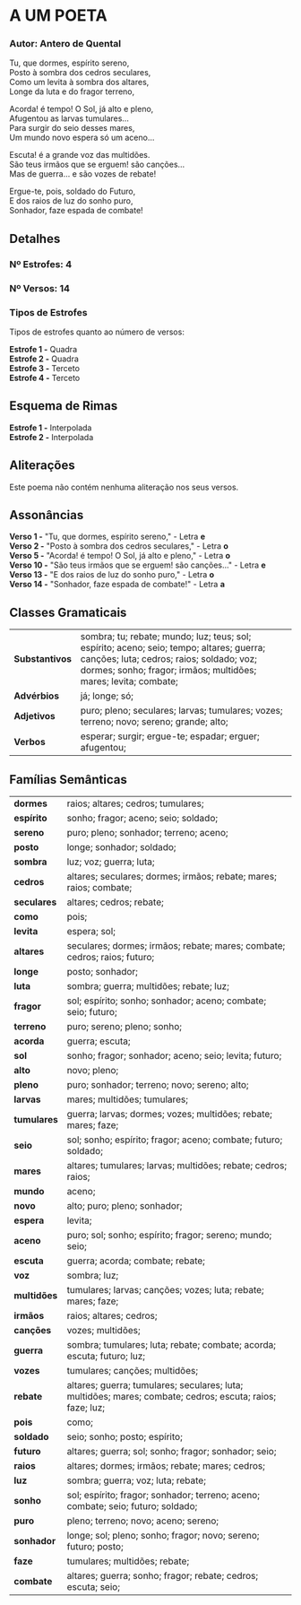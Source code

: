 # A UM POETA
### Autor: Antero de Quental
Tu, que dormes, espírito sereno,  
Posto à sombra dos cedros seculares,  
Como um levita à sombra dos altares,  
Longe da luta e do fragor terreno,  


Acorda! é tempo! O Sol, já alto e pleno,  
Afugentou as larvas tumulares…  
Para surgir do seio desses mares,  
Um mundo novo espera só um aceno…  


Escuta! é a grande voz das multidões.  
São teus irmãos que se erguem! são canções…  
Mas de guerra… e são vozes de rebate!  


Ergue-te, pois, soldado do Futuro,  
E dos raios de luz do sonho puro,  
Sonhador, faze espada de combate!  



## Detalhes
### Nº Estrofes: 4
### Nº Versos: 14
### Tipos de Estrofes
Tipos de estrofes quanto ao número de versos:

**Estrofe 1 -** Quadra  
**Estrofe 2 -** Quadra  
**Estrofe 3 -** Terceto  
**Estrofe 4 -** Terceto  
## Esquema de Rimas  
**Estrofe 1 -** Interpolada  
**Estrofe 2 -** Interpolada  
## Aliterações
Este poema não contém nenhuma aliteração nos seus versos.
## Assonâncias
**Verso 1 -** "Tu, que dormes, espírito sereno," - Letra **e**  
**Verso 2 -** "Posto à sombra dos cedros seculares," - Letra **o**  
**Verso 5 -** "Acorda! é tempo! O Sol, já alto e pleno," - Letra **o**  
**Verso 10 -** "São teus irmãos que se erguem! são canções…" - Letra **e**  
**Verso 13 -** "E dos raios de luz do sonho puro," - Letra **o**  
**Verso 14 -** "Sonhador, faze espada de combate!" - Letra **a**  
## Classes Gramaticais

|   |   |
|---|---|
| **Substantivos** | sombra; tu; rebate; mundo; luz; teus; sol; espírito; aceno; seio; tempo; altares; guerra; canções; luta; cedros; raios; soldado; voz; dormes; sonho; fragor; irmãos; multidões; mares; levita; combate; |
| **Advérbios**    | já; longe; só; |
| **Adjetivos**    | puro; pleno; seculares; larvas; tumulares; vozes; terreno; novo; sereno; grande; alto; |
| **Verbos**       | esperar; surgir; ergue-te; espadar; erguer; afugentou; |
## Famílias Semânticas

|   |   |
|---|---|
| **dormes**    | raios; altares; cedros; tumulares; |
| **espírito**    | sonho; fragor; aceno; seio; soldado; |
| **sereno**    | puro; pleno; sonhador; terreno; aceno; |
| **posto**    | longe; sonhador; soldado; |
| **sombra**    | luz; voz; guerra; luta; |
| **cedros**    | altares; seculares; dormes; irmãos; rebate; mares; raios; combate; |
| **seculares**    | altares; cedros; rebate; |
| **como**    | pois; |
| **levita**    | espera; sol; |
| **altares**    | seculares; dormes; irmãos; rebate; mares; combate; cedros; raios; futuro; |
| **longe**    | posto; sonhador; |
| **luta**    | sombra; guerra; multidões; rebate; luz; |
| **fragor**    | sol; espírito; sonho; sonhador; aceno; combate; seio; futuro; |
| **terreno**    | puro; sereno; pleno; sonho; |
| **acorda**    | guerra; escuta; |
| **sol**    | sonho; fragor; sonhador; aceno; seio; levita; futuro; |
| **alto**    | novo; pleno; |
| **pleno**    | puro; sonhador; terreno; novo; sereno; alto; |
| **larvas**    | mares; multidões; tumulares; |
| **tumulares**    | guerra; larvas; dormes; vozes; multidões; rebate; mares; faze; |
| **seio**    | sol; sonho; espírito; fragor; aceno; combate; futuro; soldado; |
| **mares**    | altares; tumulares; larvas; multidões; rebate; cedros; raios; |
| **mundo**    | aceno; |
| **novo**    | alto; puro; pleno; sonhador; |
| **espera**    | levita; |
| **aceno**    | puro; sol; sonho; espírito; fragor; sereno; mundo; seio; |
| **escuta**    | guerra; acorda; combate; rebate; |
| **voz**    | sombra; luz; |
| **multidões**    | tumulares; larvas; canções; vozes; luta; rebate; mares; faze; |
| **irmãos**    | raios; altares; cedros; |
| **canções**    | vozes; multidões; |
| **guerra**    | sombra; tumulares; luta; rebate; combate; acorda; escuta; futuro; luz; |
| **vozes**    | tumulares; canções; multidões; |
| **rebate**    | altares; guerra; tumulares; seculares; luta; multidões; mares; combate; cedros; escuta; raios; faze; luz; |
| **pois**    | como; |
| **soldado**    | seio; sonho; posto; espírito; |
| **futuro**    | altares; guerra; sol; sonho; fragor; sonhador; seio; |
| **raios**    | altares; dormes; irmãos; rebate; mares; cedros; |
| **luz**    | sombra; guerra; voz; luta; rebate; |
| **sonho**    | sol; espírito; fragor; sonhador; terreno; aceno; combate; seio; futuro; soldado; |
| **puro**    | pleno; terreno; novo; aceno; sereno; |
| **sonhador**    | longe; sol; pleno; sonho; fragor; novo; sereno; futuro; posto; |
| **faze**    | tumulares; multidões; rebate; |
| **combate**    | altares; guerra; sonho; fragor; rebate; cedros; escuta; seio; |